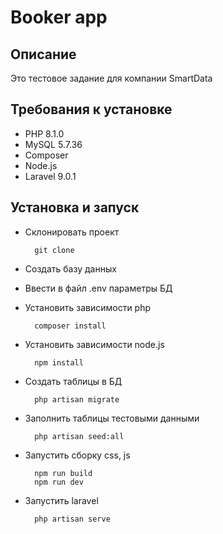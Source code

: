 # Booker app

## Описание
Это тестовое задание для компании SmartData

## Требования к установке
- PHP 8.1.0
- MySQL 5.7.36
- Composer
- Node.js
- Laravel 9.0.1
## Установка и запуск
- Склонировать проект<br>

        git clone
- Создать базу данных
- Ввести в файл .env параметры БД
- Установить зависимости php<br>
    
        composer install

- Установить зависимости node.js<br>
    
        npm install

- Создать таблицы в БД
        
        php artisan migrate

- Заполнить таблицы тестовыми данными

        php artisan seed:all

- Запустить сборку css, js

        npm run build
        npm run dev

- Запустить laravel
        
        php artisan serve
